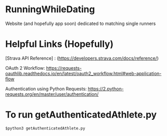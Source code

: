 # RunningWhileDating
Website (and hopefully app soon) dedicated to matching single runners

# Helpful Links (Hopefully)
[Strava API Reference] : (https://developers.strava.com/docs/reference/)

OAuth 2 Workflow: https://requests-oauthlib.readthedocs.io/en/latest/oauth2_workflow.html#web-application-flow

Authentication using Python Requests: https://2.python-requests.org/en/master/user/authentication/ 

[Third-party login tutorial using Passport]: (https://loopback.io/doc/en/lb3/Tutorial-third-party-login.html)

[Okta Blog (Build a React App with User Authentication in 15 minutes)]: (https://developer.okta.com/blog/2017/03/30/react-okta-sign-in-widget?Id=22779049&identityType=account&mkt_tok=eyJpIjoiWmpSaU5UazFZV0ptWlRFMSIsInQiOiJcL21DcUZUbWNXMzN3cDVsVXhkMk5LWHZYQzQ4MjVlN1F0c3BDUzZVRVBGNW9rdjVmZ205RHVpZ3ByT3ZQMzNFcldRMFgzbGIxdTFCcTZZMUpcL21JRVN5ZWltaTZuXC9WVmJhZWNHTDh4ckpseUxQRExnYlozVU1YUmk3RDFiQ2N4QyJ9)

# To run getAuthenticatedAthlete.py
```
$python3 getAuthenticatedAthlete.py
```
